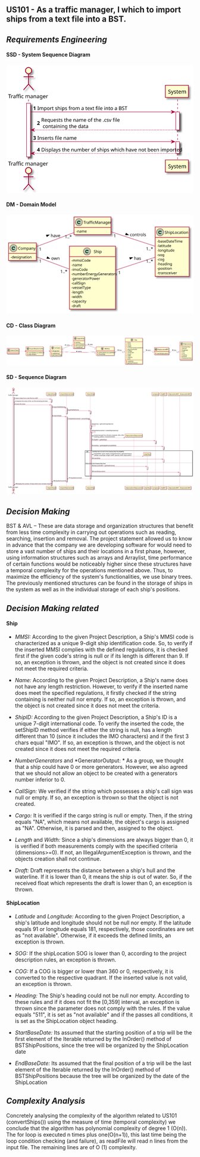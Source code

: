 ## US101 - As a traffic manager, I which to import ships from a text file into a BST.

## *Requirements Engineering*
#### SSD - System Sequence Diagram
![SSD_US101](US101_SSD.svg)
#### DM - Domain Model
![DM_US101](US101_DM.svg)
#### CD - Class Diagram
![CD_US101](US101_CD.svg)
#### SD - Sequence Diagram
![SD_US101](US101_SD.svg)

## *Decision Making*
BST & AVL – These are data storage and organization structures that benefit from less time complexity in carrying out operations such as reading, searching, insertion and removal.
The project statement allowed us to know in advance that the company we are developing software for would need to store a vast number of ships and their locations in a first phase, however, using information structures such as arrays and Arraylist, time performance of certain functions would be noticeably higher since these structures have a temporal complexity for the operations mentioned above.
Thus, to maximize the efficiency of the system's functionalities, we use binary trees.
The previously mentioned structures can be found in the storage of ships in the system as well as in the individual storage of each ship's positions.

## *Decision Making related*
#### Ship

* *MMSI:* According to the given Project Description, a Ship's MMSI code is characterized as a unique 9-digit ship identification code.
  So, to verify if the inserted MMSI complies with the defined regulations, it is checked first if the given code's string is null or if its length is different than 9.
  If so, an exception is thrown, and the object is not created since it does not meet the required criteria.

* *Name:* According to the given Project Description, a Ship's name does not have any length restriction.
  However, to verify if the inserted name does meet the specified regulations, it firstly checked if the string containing is neither null nor empty.
  If so, an exception is thrown, and the object is not created since it does not meet the criteria.

* *ShipID:* According to the given Project Description, a Ship's ID is a unique 7-digit international code.
  To verify the inserted the code, the setShipID method verifies if either the string is null, has a length different than 10 (since it includes the IMO characters) and if the first 3 chars equal "IMO".
  If so, an exception is thrown, and the object is not created since it does not meet the required criteria.

* *NumberGenerators* and *GeneratorOutput: * As a group, we thought that a ship could have 0 or more generators. However, we also agreed that we should not allow an object to be created with a generators number inferior to 0.

* *CallSign:* We verified if the string which possesses a ship's call sign was null or empty. If so, an exception is thrown so that the object is not created.

* *Cargo:* It is verified if the cargo string is null or empty. Then, if the string equals "NA", which means not available, the object's cargo is assigned as "NA". Otherwise, it is parsed and then, assigned to the object.

* *Length* and *Width:* Since a ship's dimensions are always bigger than 0, it is verified if both measurements comply with the specified criteria (dimensions>=0). If not, an IllegalArgumentException is thrown, and the objects creation shall not continue.

* *Draft:* Draft represents the distance between a ship's hull and the waterline. If it is lower than 0, it means the ship is out of water. So, if the received float which represents the draft is lower than 0, an exception is thrown.

#### ShipLocation

* *Latitude* and *Longitude:* According to the given Project Description, a ship's latitude and longitude should not be null nor empty. If the latitude equals 91 or longitude equals 181, respectively, those coordinates are set as "not available". Otherwise, if it exceeds the defined limits, an exception is thrown.

* *SOG:* If the shipLocation SOG is lower than 0, according to the project description rules, an exception is thrown.

* *COG:* If a COG is bigger or lower than 360 or 0, respectively, it is converted to the respective quadrant. If the inserted value is not valid, an exception is thrown.

* *Heading:* The Ship's heading could not be null nor empty. According to these rules and if it does not fit the [0,359] interval, an exception is thrown since the parameter does not comply with the rules.
  If the value equals "511", it is set as "not available" and if the passes all conditions, it is set as the ShipLocation object heading.

* *StartBaseDate:* Its assumed that the starting position of a trip will be the first element of the Iterable returned by the InOrder() method of BSTShipPositions, since the tree will be organized by the ShipLocation date

* *EndBaseDate:* Its assumed that the final position of a trip will be the last element of the Iterable returned by the InOrder() method of BSTShipPositions because the tree will be organized by the date of the ShipLocation




## *Complexity Analysis*
Concretely analysing the complexity of the algorithm related to US101 (convertShips())
using the measure of time (temporal complexity) we conclude that the algorithm has
polynomial complexity of degree 1 (O(n)).
The for loop is executed n times plus one(O(n+1)), this last time being the loop condition
checking (and failure), as readFile will read n lines from the input file. The remaining lines
are of O (1) complexity.
